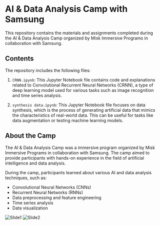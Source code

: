 # AI & Data Analysis Camp with Samsung

This repository contains the materials and assignments completed during the AI & Data Analysis Camp organized by Misk Immersive Programs in collaboration with Samsung.

## Contents

The repository includes the following files:

1. `CRNN.ipynb`: This Jupyter Notebook file contains code and explanations related to Convolutional Recurrent Neural Networks (CRNN), a type of deep learning model used for various tasks such as image recognition and time series analysis.

2. `synthesis data.ipynb`: This Jupyter Notebook file focuses on data synthesis, which is the process of generating artificial data that mimics the characteristics of real-world data. This can be useful for tasks like data augmentation or testing machine learning models.

## About the Camp

The AI & Data Analysis Camp was a immersive program organized by Misk Immersive Programs in collaboration with Samsung. The camp aimed to provide participants with hands-on experience in the field of artificial intelligence and data analysis.

During the camp, participants learned about various AI and data analysis techniques, such as:

- Convolutional Neural Networks (CNNs)
- Recurrent Neural Networks (RNNs)
- Data preprocessing and feature engineering
- Time series analysis
- Data visualization

![Slide1](https://github.com/A-Ghouth/AI-Data-Analysis-Camp-with-Samsung/assets/154764214/c9c6464d-0b91-4666-9012-4698782affa5)
![Slide2](https://github.com/A-Ghouth/AI-Data-Analysis-Camp-with-Samsung/assets/154764214/38e9ba2d-bdd7-49a8-8bef-de25a15f72f1)
